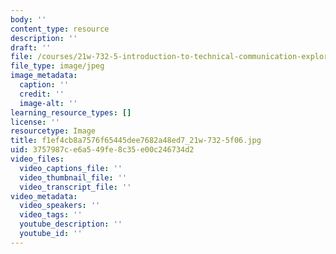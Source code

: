 ```yaml
---
body: ''
content_type: resource
description: ''
draft: ''
file: /courses/21w-732-5-introduction-to-technical-communication-explorations-in-scientific-and-technical-writing-fall-2006/f1ef4cb8a7576f65445dee7682a48ed7_21w-732-5f06.jpg
file_type: image/jpeg
image_metadata:
  caption: ''
  credit: ''
  image-alt: ''
learning_resource_types: []
license: ''
resourcetype: Image
title: f1ef4cb8a7576f65445dee7682a48ed7_21w-732-5f06.jpg
uid: 3757987c-e6a5-49fe-8c35-e00c246734d2
video_files:
  video_captions_file: ''
  video_thumbnail_file: ''
  video_transcript_file: ''
video_metadata:
  video_speakers: ''
  video_tags: ''
  youtube_description: ''
  youtube_id: ''
---
```

